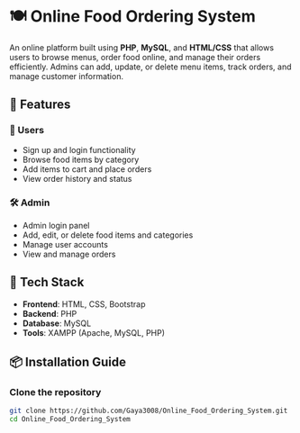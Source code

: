 # 🍽️ Online Food Ordering System

An online platform built using **PHP**, **MySQL**, and **HTML/CSS** that allows users to browse menus, order food online, and manage their orders efficiently. Admins can add, update, or delete menu items, track orders, and manage customer information.

## 🚀 Features

### 👥 Users
- Sign up and login functionality
- Browse food items by category
- Add items to cart and place orders
- View order history and status

### 🛠 Admin
- Admin login panel
- Add, edit, or delete food items and categories
- Manage user accounts
- View and manage orders

## 🧰 Tech Stack

- **Frontend**: HTML, CSS, Bootstrap
- **Backend**: PHP
- **Database**: MySQL
- **Tools**: XAMPP (Apache, MySQL, PHP)

## 📦 Installation Guide

### Clone the repository

```bash
git clone https://github.com/Gaya3008/Online_Food_Ordering_System.git
cd Online_Food_Ordering_System
